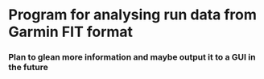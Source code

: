 # Program for analysing run data from Garmin FIT format
### Plan to glean more information and maybe output it to a GUI in the future
